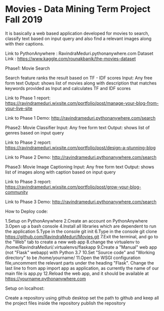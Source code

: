 # Movies - Data Mining Term Project Fall 2019
 
 It is basically a web based application developed for movies to search, classify text based on input query and also find a relevant images along with their captions.
 
 Link to PythonAnywhere : RavindraMeduri.pythonanywhere.com
 Dataset Link : https://www.kaggle.com/rounakbanik/the-movies-dataset
 
 Phase1: Movie Search 

 Search feature ranks the result based on TF - IDF scores
 Input: Any free form text
 Output: shows list of movies along with description that matches keywords provided as Input and calculates TF and IDF scores
 
 Link to Phase 1 report:
 https://ravindrameduri.wixsite.com/portfolio/post/manage-your-blog-from-your-live-site
 
 Link to Phase 1 Demo:
 http://ravindrameduri.pythonanywhere.com/search
 
 Phase2: Movie Classifier
 Input: Any free form text
 Output: shows list of genres based on input query
 
 Link to Phase 2 report:
 https://ravindrameduri.wixsite.com/portfolio/post/design-a-stunning-blog
 
 Link to Phase 2 Demo:
 http://ravindrameduri.pythonanywhere.com/search
 
 Phase3: Movie Image Captioning
 Input: Any free form text
 Output: shows list of images along with caption based on input query
 
 Link to Phase 3 report:
 https://ravindrameduri.wixsite.com/portfolio/post/grow-your-blog-community
 
 Link to Phase 3 Demo:
 http://ravindrameduri.pythonanywhere.com/search
 
 
 How to Deploy code:
 
1.Setup on PythonAnywhere
2.Create an account on PythonAnywhere
3.Open up a bash console
4.Install all libraries which are dependent to run the application
5.Type in the console git init
6.Type in the console git clone https://github.com/RavindraMeduri/Movies.git
7.Exit the terminal, and go to the "Web" tab to create a new web app
8.change the virtualenv to /home/RavindraMeduri/.virtualenvs/flaskapp
9.Create a "Manual" web app (not "Flask" webapp) with Python 3.7
10.Set "Source code" and "Working directory" to be /home/yourname/
11.Open the WSGI configuration file,uncomment the relevant parts under the heading "Flask". Change the last line to from app import app as application, as currently the name of our main file is app.py
12.Reload the web app, and it should be available at https://yourname.pythonanywhere.com

Setup on localhost:

Create a repository using github desktop
set the path to github and keep all the project files inside the repository
publish the repository

